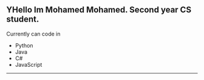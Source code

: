 YHello Im Mohamed Mohamed.
Second year CS student.
----------------------
Currently can code in
- Python
- Java
- C#
- JavaScript
----------------------


